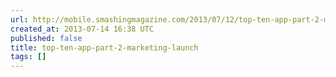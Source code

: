 ```yaml
---
url: http://mobile.smashingmagazine.com/2013/07/12/top-ten-app-part-2-marketing-launch/
created_at: 2013-07-14 16:38 UTC
published: false
title: top-ten-app-part-2-marketing-launch
tags: []
---
```



